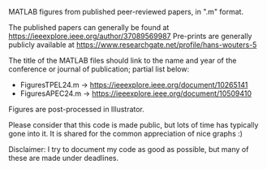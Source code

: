 MATLAB figures from published peer-reviewed papers, in ".m" format.

The published papers can generally be found at https://ieeexplore.ieee.org/author/37089569987
Pre-prints are generally publicly available at https://www.researchgate.net/profile/hans-wouters-5

The title of the MATLAB files should link to the name and year of the conference or journal of publication; partial list below:
* FiguresTPEL24.m    ->    https://ieeexplore.ieee.org/document/10265141
* FiguresAPEC24.m    ->    https://ieeexplore.ieee.org/document/10509410

Figures are post-processed in Illustrator.

Please consider that this code is made public, but lots of time has typically gone into it.
It is shared for the common appreciation of nice graphs :)

Disclaimer: I try to document my code as good as possible, but many of these are made under deadlines.
